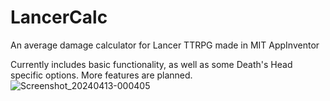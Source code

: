 # LancerCalc
An average damage calculator for Lancer TTRPG made in MIT AppInventor

Currently includes basic functionality, as well as some Death's Head specific options. More features are planned.
![Screenshot_20240413-000405](https://github.com/Kopernicus-Shadows2/LancerCalc/assets/93224219/2f7d9b3c-649e-4c0a-9c29-00aeca3c2819)
